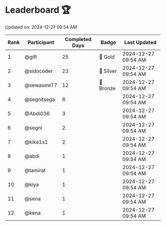 # Leaderboard 🏆

Updated on: 2024-12-27 09:54 AM

| Rank | Participant       | Completed Days | Badge      | Last Updated         |
|------|-------------------|----------------|------------|----------------------|
| 1    | @gift             | 25             | 🏅 Gold     | 2024-12-27 09:54 AM |
| 2    | @sidocoder        | 23             | 🥈 Silver   | 2024-12-27 09:54 AM |
| 3    | @sewasewT7        | 12             | 🥉 Bronze   | 2024-12-27 09:54 AM |
| 4    | @segnitsega       | 6              |            | 2024-12-27 09:54 AM |
| 5    | @Abdi036          | 3              |            | 2024-12-27 09:54 AM |
| 6    | @segni            | 2              |            | 2024-12-27 09:54 AM |
| 7    | @kika1s1          | 2              |            | 2024-12-27 09:54 AM |
| 8    | @abdi             | 1              |            | 2024-12-27 09:54 AM |
| 9    | @tamirat          | 1              |            | 2024-12-27 09:54 AM |
| 10   | @kiya             | 1              |            | 2024-12-27 09:54 AM |
| 11   | @sena             | 1              |            | 2024-12-27 09:54 AM |
| 12   | @kena             | 1              |            | 2024-12-27 09:54 AM |
